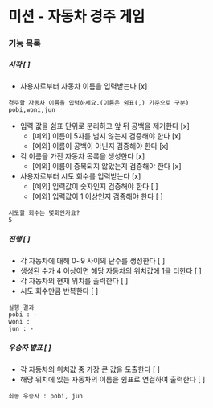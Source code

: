 # 미션 - 자동차 경주 게임

### 기능 목록
##### 시작 [ ]
- 사용자로부터 자동차 이름을 입력받는다 [x]
```
경주할 자동차 이름을 입력하세요.(이름은 쉼표(,) 기준으로 구분)
pobi,woni,jun
```
- 입력 값을 쉼표 단위로 분리하고 앞 뒤 공백을 제거한다 [x]
    - [예외] 이름이 5자를 넘지 않는지 검증해야 한다 [x]
    - [예외] 이름이 공백이 아닌지 검증해야 한다 [x]
- 각 이름을 가진 자동차 목록을 생성한다 [x]
  - [예외] 이름이 중복되지 않았는지 검증해야 한다 [x]
- 사용자로부터 시도 회수를 입력받는다 [x]
    - [예외] 입력값이 숫자인지 검증해야 한다 [ ]
    - [예외] 입력값이 1 이상인지 검증해야 한다 [ ]
```
시도할 회수는 몇회인가요?
5
```

##### 진행 [ ]
- 각 자동차에 대해 0~9 사이의 난수를 생성한다 [ ]
- 생성된 수가 4 이상이면 해당 자동차의 위치값에 1을 더한다 [ ]
- 각 자동차의 현재 위치를 출력한다 [ ]
- 시도 회수만큼 반복한다 [ ]
```
실행 결과
pobi : -
woni : 
jun : -
```

##### 우승자 발표 [ ]
- 각 자동차의 위치값 중 가장 큰 값을 도출한다 [ ]
- 해당 위치에 있는 자동차의 이름을 쉼표로 연결하여 출력한다 [ ]
```
최종 우승자 : pobi, jun
```
